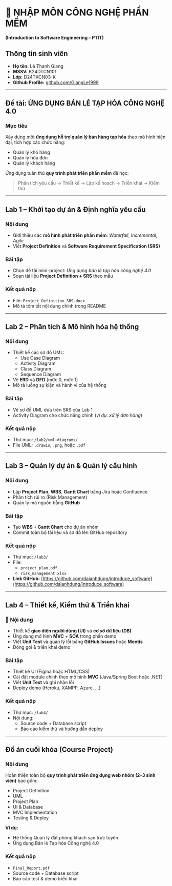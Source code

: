 # 🧠 NHẬP MÔN CÔNG NGHỆ PHẦN MỀM  
**(Introduction to Software Engineering – PTIT)**

## Thông tin sinh viên
- **Họ tên:** Lê Thanh Giang  
- **MSSV:** K24DTCN101  
- **Lớp:** D24TXCN03-K  
- **Github Profile:** [github.com/GiangLe1999](https://github.com/GiangLe1999)

---

## Đề tài: ỨNG DỤNG BÁN LẺ TẠP HÓA CÔNG NGHỆ 4.0

### Mục tiêu
Xây dựng một **ứng dụng hỗ trợ quản lý bán hàng tạp hóa** theo mô hình hiện đại, tích hợp các chức năng:
- Quản lý kho hàng  
- Quản lý hóa đơn  
- Quản lý khách hàng  

Ứng dụng tuân thủ **quy trình phát triển phần mềm** đã học:
> Phân tích yêu cầu → Thiết kế → Lập kế hoạch → Triển khai → Kiểm thử

---

## Lab 1 – Khởi tạo dự án & Định nghĩa yêu cầu

### Nội dung
- Giới thiệu các **mô hình phát triển phần mềm**: *Waterfall*, *Incremental*, *Agile*  
- Viết **Project Definition** và **Software Requirement Specification (SRS)**

### Bài tập
- Chọn đề tài mini-project: *Ứng dụng bán lẻ tạp hóa công nghệ 4.0*  
- Soạn tài liệu **Project Definition + SRS** theo mẫu

### Kết quả nộp
- File: `Project_Definition_SRS.docx`  
- Mô tả tóm tắt nội dung chính trong README

---

## Lab 2 – Phân tích & Mô hình hóa hệ thống

### Nội dung
- Thiết kế các sơ đồ UML:  
  - Use Case Diagram  
  - Activity Diagram  
  - Class Diagram  
  - Sequence Diagram  
- Vẽ **ERD** và **DFD** (mức 0, mức 1)  
- Mô tả luồng sự kiện và hành vi của hệ thống

### Bài tập
- Vẽ sơ đồ UML dựa trên SRS của Lab 1  
- Activity Diagram cho chức năng chính (*ví dụ: xử lý đơn hàng*)

### Kết quả nộp
- Thư mục: `/lab2/uml-diagrams/`  
- File UML: `.drawio`, `.png`, hoặc `.pdf`

---

## Lab 3 – Quản lý dự án & Quản lý cấu hình

### Nội dung
- Lập **Project Plan**, **WBS**, **Gantt Chart** bằng Jira hoặc Confluence  
- Phân tích rủi ro (Risk Management)  
- Quản lý mã nguồn bằng **GitHub**

### Bài tập
- Tạo **WBS + Gantt Chart** cho dự án nhóm  
- Commit toàn bộ tài liệu và sơ đồ lên GitHub repository

### Kết quả nộp
- Thư mục: `/lab3/`  
- File:  
  - `project_plan.pdf`  
  - `risk_management.xlsx`  
- **Link GitHub:** [https://github.com/daianhdung/introduce_software](https://github.com/daianhdung/introduce_software)

---

## Lab 4 – Thiết kế, Kiểm thử & Triển khai

### 🔹 Nội dung
- Thiết kế **giao diện người dùng (UI)** và **cơ sở dữ liệu (DB)**  
- Ứng dụng mô hình **MVC** + **SOA** trong phần demo  
- Viết **Unit Test** và quản lý lỗi bằng **GitHub Issues** hoặc **Mentis**  
- Đóng gói & triển khai demo

### Bài tập
- Thiết kế UI (Figma hoặc HTML/CSS)  
- Cài đặt module chính theo mô hình **MVC** (Java/Spring Boot hoặc .NET)  
- Viết **Unit Test** và ghi nhận lỗi  
- Deploy demo (Heroku, XAMPP, Azure, ...)

### Kết quả nộp
- Thư mục: `/lab4/`  
- Nội dung:  
  - Source code + Database script  
  - Báo cáo kiểm thử và hướng dẫn deploy

---

## Đồ án cuối khóa (Course Project)

### Nội dung
Hoàn thiện toàn bộ **quy trình phát triển ứng dụng web nhóm (2–3 sinh viên)** bao gồm:
- Project Definition  
- UML  
- Project Plan  
- UI & Database  
- MVC Implementation  
- Testing & Deploy

**Ví dụ:**  
- Hệ thống Quản lý đặt phòng khách sạn trực tuyến  
- Ứng dụng Bán lẻ Tạp hóa Công nghệ 4.0

### Kết quả nộp
- `Final_Report.pdf`  
- Source code + Database script  
- Báo cáo test & demo triển khai
